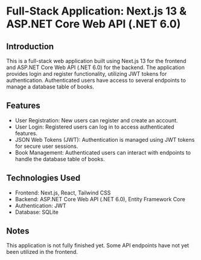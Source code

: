 # Full-Stack Application: Next.js 13 & ASP.NET Core Web API (.NET 6.0)

## Introduction

This is a full-stack web application built using Next.js 13 for the frontend and ASP.NET Core Web API (.NET 6.0) for the backend. The application provides login and register functionality, utilizing JWT tokens for authentication. Authenticated users have access to several endpoints to manage a database table of books.

## Features

- User Registration: New users can register and create an account.
- User Login: Registered users can log in to access authenticated features.
- JSON Web Tokens (JWT): Authentication is managed using JWT tokens for secure user sessions.
- Book Management: Authenticated users can interact with endpoints to handle the database table of books.

## Technologies Used

- Frontend: Next.js, React, Tailwind CSS
- Backend: ASP.NET Core Web API (.NET 6.0), Entity Framework Core
- Authentication: JWT
- Database: SQLite

## Notes

This application is not fully finished yet. Some API endpoints have not yet been utilized in the frontend.
